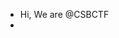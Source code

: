 - Hi, We are @CSBCTF
-


<!---
CSBCTF/CSBCTF is a ✨ special ✨ repository because its `README.md` (this file) appears on your GitHub profile.
You can click the Preview link to take a look at your changes.
--->
